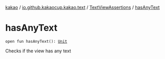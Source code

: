 [kakao](../../index.md) / [io.github.kakaocup.kakao.text](../index.md) / [TextViewAssertions](index.md) / [hasAnyText](./has-any-text.md)

# hasAnyText

`open fun hasAnyText(): `[`Unit`](https://kotlinlang.org/api/latest/jvm/stdlib/kotlin/-unit/index.html)

Checks if the view has any text

